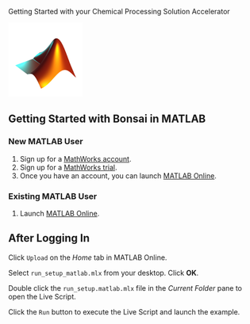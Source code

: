  Getting Started with your Chemical Processing Solution Accelerator

<img src="mw.png" alt="MathWorks logo" width="150" height="150"/>

## Getting Started with Bonsai in MATLAB

### New MATLAB User

1. Sign up for a <a href="https://www.mathworks.com/mwaccount/">MathWorks account</a>. 
2. Sign up for a <a href="https://www.mathworks.com/campaigns/products/trials.html">MathWorks trial</a>. 
3. Once you have an account, you can launch <a href="http://matlab.mathworks.com/">MATLAB Online</a>. 

### Existing MATLAB User

1. Launch <a href="http://matlab.mathworks.com/" target="_blank">MATLAB Online</a>. 

## After Logging In

Click `Upload` on the *Home* tab in MATLAB Online.

Select `run_setup_matlab.mlx` from your desktop. Click **OK**.

Double click the `run_setup.matlab.mlx` file in the *Current Folder* pane to open the Live Script.

Click the `Run` button to execute the Live Script and launch the example.